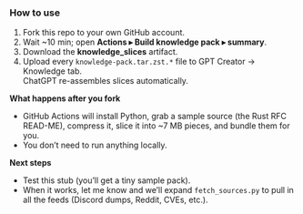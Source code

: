 ### How to use

1. Fork this repo to your own GitHub account.  
2. Wait ~10 min; open **Actions ▸ Build knowledge pack ▸ summary**.  
3. Download the **knowledge_slices** artifact.  
4. Upload every `knowledge-pack.tar.zst.*` file to GPT Creator → Knowledge tab.  
   ChatGPT re-assembles slices automatically.

**What happens after you fork**

- GitHub Actions will install Python, grab a sample source (the Rust RFC READ-ME), compress it, slice it into ~7 MB pieces, and bundle them for you.
- You don’t need to run anything locally.

**Next steps**

- Test this stub (you’ll get a tiny sample pack).
- When it works, let me know and we’ll expand `fetch_sources.py` to pull in all the feeds (Discord dumps, Reddit, CVEs, etc.).
